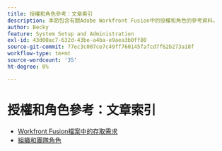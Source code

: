 ```yaml
---
title: 授權和角色參考：文章索引
description: 本節包含有關Adobe Workfront Fusion中的授權和角色的參考資料。
author: Becky
feature: System Setup and Administration
exl-id: 43d00ac7-632d-43be-a4ba-e9aea3b0ff80
source-git-commit: 77ec3c007ce7c49ff760145fafcd7f62b273a18f
workflow-type: tm+mt
source-wordcount: '35'
ht-degree: 0%

---
```


# 授權和角色參考：文章索引

* [Workfront Fusion檔案中的存取需求](/help/workfront-fusion/references/licenses-and-roles/access-level-requirements-in-documentation.md)
* [組織和團隊角色](/help/workfront-fusion/references/licenses-and-roles/organization-roles.md)
